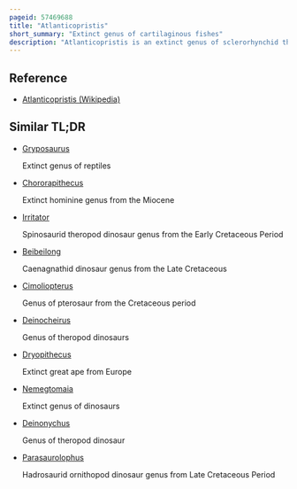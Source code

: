 ```yaml
---
pageid: 57469688
title: "Atlanticopristis"
short_summary: "Extinct genus of cartilaginous fishes"
description: "Atlanticopristis is an extinct genus of sclerorhynchid that lived during the Middle Cretaceous of what is now the Northeast Region of Brazil, between 100. 5 and 93. 9 million years ago. Fourteen fossil Teeth from Atlanticopristis were found in the Alcântara Formation, and referred to the closely related Onchopristis in 2007 ; a Redescription in 2008 by brazilian Paleontologists Manuel Medeiros and Agostinha Pereira assigned it to a new Genus containing one Species, Atlanticopristis Equatorialis."
---
```


## Reference

- [Atlanticopristis (Wikipedia)](https://en.wikipedia.org/?curid=57469688)

## Similar TL;DR

- [Gryposaurus](/tldr/en/gryposaurus)

  Extinct genus of reptiles

- [Chororapithecus](/tldr/en/chororapithecus)

  Extinct hominine genus from the Miocene

- [Irritator](/tldr/en/irritator)

  Spinosaurid theropod dinosaur genus from the Early Cretaceous Period

- [Beibeilong](/tldr/en/beibeilong)

  Caenagnathid dinosaur genus from the Late Cretaceous

- [Cimoliopterus](/tldr/en/cimoliopterus)

  Genus of pterosaur from the Cretaceous period

- [Deinocheirus](/tldr/en/deinocheirus)

  Genus of theropod dinosaurs

- [Dryopithecus](/tldr/en/dryopithecus)

  Extinct great ape from Europe

- [Nemegtomaia](/tldr/en/nemegtomaia)

  Extinct genus of dinosaurs

- [Deinonychus](/tldr/en/deinonychus)

  Genus of theropod dinosaur

- [Parasaurolophus](/tldr/en/parasaurolophus)

  Hadrosaurid ornithopod dinosaur genus from Late Cretaceous Period
